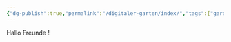 ```yaml
---
{"dg-publish":true,"permalink":"/digitaler-garten/index/","tags":["gardenEntry"],"dgShowToc":"true"}
---
```


Hallo Freunde !